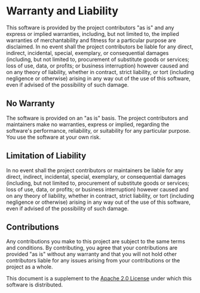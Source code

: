 # Warranty and Liability

This software is provided by the project contributors "as is" and any express or implied warranties, including, but not limited to, the implied warranties of merchantability and fitness for a particular purpose are disclaimed. In no event shall the project contributors be liable for any direct, indirect, incidental, special, exemplary, or consequential damages (including, but not limited to, procurement of substitute goods or services; loss of use, data, or profits; or business interruption) however caused and on any theory of liability, whether in contract, strict liability, or tort (including negligence or otherwise) arising in any way out of the use of this software, even if advised of the possibility of such damage.

## No Warranty

The software is provided on an "as is" basis. The project contributors and maintainers make no warranties, express or implied, regarding the software's performance, reliability, or suitability for any particular purpose. You use the software at your own risk.

## Limitation of Liability

In no event shall the project contributors or maintainers be liable for any direct, indirect, incidental, special, exemplary, or consequential damages (including, but not limited to, procurement of substitute goods or services; loss of use, data, or profits; or business interruption) however caused and on any theory of liability, whether in contract, strict liability, or tort (including negligence or otherwise) arising in any way out of the use of this software, even if advised of the possibility of such damage.

## Contributions

Any contributions you make to this project are subject to the same terms and conditions. By contributing, you agree that your contributions are provided "as is" without any warranty and that you will not hold other contributors liable for any issues arising from your contributions or the project as a whole.

This document is a supplement to the [Apache 2.0 License](LICENSE) under which this software is distributed.

